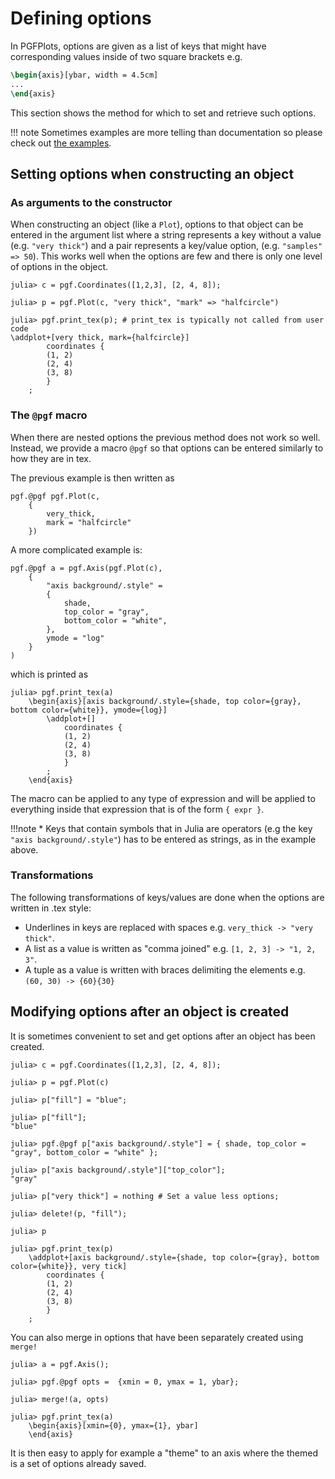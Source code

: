 # Defining options


In PGFPlots, options are given as a list of keys that might have corresponding values
inside of two square brackets e.g.

```tex
\begin{axis}[ybar, width = 4.5cm]
...
\end{axis}
```

This section shows the method for which to set and retrieve such options.

!!! note
    Sometimes examples are more telling than documentation so please check out [the examples](https://github.com/KristofferC/PGFPlotsXExamples).


## Setting options when constructing an object

### As arguments to the constructor

When constructing an object (like a `Plot`), options to that object can be entered in the argument list
where a string represents a key without a value (e.g. `"very thick"`) and a pair represents a key/value option, (e.g. `"samples" => 50`).
This works well when the options are few and there is only one level of options in the object.

```julia-repl
julia> c = pgf.Coordinates([1,2,3], [2, 4, 8]);

julia> p = pgf.Plot(c, "very thick", "mark" => "halfcircle")

julia> pgf.print_tex(p); # print_tex is typically not called from user code
\addplot+[very thick, mark={halfcircle}]
        coordinates {
        (1, 2)
        (2, 4)
        (3, 8)
        }
    ;
```

### The `@pgf` macro

When there are nested options the previous method does not work so well.
Instead, we provide a macro `@pgf` so that options can be entered similarly to how they are in tex.

The previous example is then written as

```julia-repl
pgf.@pgf pgf.Plot(c,
    {
        very_thick,
        mark = "halfcircle"
    })
```

A more complicated example is:

```julia-repl
pgf.@pgf a = pgf.Axis(pgf.Plot(c),
    {
        "axis background/.style" =
        {
            shade,
            top_color = "gray",
            bottom_color = "white",
        },
        ymode = "log"
    }
)
```

which is printed as

```julia-repl
julia> pgf.print_tex(a)
    \begin{axis}[axis background/.style={shade, top color={gray}, bottom color={white}}, ymode={log}]
        \addplot+[]
            coordinates {
            (1, 2)
            (2, 4)
            (3, 8)
            }
        ;
    \end{axis}
```

The macro can be applied to any type of expression and will be applied to everything inside that expression
that is of the form `{ expr }`.

!!!note
    * Keys that contain symbols that in Julia are operators (e.g the key `"axis background/.style"`) has to be entered
      as strings, as in the example above.

### Transformations

The following transformations of keys/values are done when the options are written in .tex style:

* Underlines in keys are replaced with spaces e.g. `very_thick -> "very thick"`.
* A list as a value is written as "comma joined" e.g. `[1, 2, 3] -> "1, 2, 3"`.
* A tuple as a value is written with braces delimiting the elements e.g. `(60, 30) -> {60}{30}`

## Modifying options after an object is created

It is sometimes convenient to set and get options after an object has been created.

```julia-repl
julia> c = pgf.Coordinates([1,2,3], [2, 4, 8]);

julia> p = pgf.Plot(c)

julia> p["fill"] = "blue";

julia> p["fill"];
"blue"

julia> pgf.@pgf p["axis background/.style"] = { shade, top_color = "gray", bottom_color = "white" };

julia> p["axis background/.style"]["top_color"];
"gray"

julia> p["very thick"] = nothing # Set a value less options;

julia> delete!(p, "fill");

julia> p

julia> pgf.print_tex(p)
    \addplot+[axis background/.style={shade, top color={gray}, bottom color={white}}, very tick]
        coordinates {
        (1, 2)
        (2, 4)
        (3, 8)
        }
    ;
```

You can also merge in options that have been separately created using `merge!`

```julia-repl
julia> a = pgf.Axis();

julia> pgf.@pgf opts =  {xmin = 0, ymax = 1, ybar};

julia> merge!(a, opts)

julia> pgf.print_tex(a)
    \begin{axis}[xmin={0}, ymax={1}, ybar]
    \end{axis}
```

It is then easy to apply for example a "theme" to an axis where the themed is a set of options already saved.
